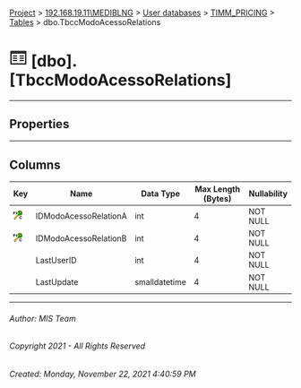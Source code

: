 #### 

[Project](../../../../index.md) > [192.168.19.11\\MEDIBLNG](../../../index.md) > [User databases](../../index.md) > [TIMM_PRICING](../index.md) > [Tables](Tables.md) > dbo.TbccModoAcessoRelations

# ![Tables](../../../../Images/Table32.png) [dbo].[TbccModoAcessoRelations]

---

## <a name="#properties"></a>Properties



---

## <a name="#columns"></a>Columns

| Key | Name | Data Type | Max Length (Bytes) | Nullability |
|---|---|---|---|---|
| [![Cluster Primary Key PK_TbccModoAcessoRelations: IDModoAcessoRelationA\IDModoAcessoRelationB](../../../../Images/pkcluster.png)](#indexes) | IDModoAcessoRelationA | int | 4 | NOT NULL |
| [![Cluster Primary Key PK_TbccModoAcessoRelations: IDModoAcessoRelationA\IDModoAcessoRelationB](../../../../Images/pkcluster.png)](#indexes) | IDModoAcessoRelationB | int | 4 | NOT NULL |
|  | LastUserID | int | 4 | NOT NULL |
|  | LastUpdate | smalldatetime | 4 | NOT NULL |


---

###### Author:  MIS Team

###### Copyright 2021 - All Rights Reserved

###### Created: Monday, November 22, 2021 4:40:59 PM

